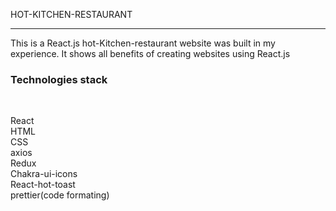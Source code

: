 HOT-KITCHEN-RESTAURANT
<hr>

This is a React.js hot-Kitchen-restaurant website was built in my experience. It shows all benefits of creating websites using React.js

<h3>Technologies stack</h3> <br>

React<br>
HTML <br>
CSS <br>
axios<br>
Redux <br>
Chakra-ui-icons<br>
React-hot-toast<br>
prettier(code formating)<br>

